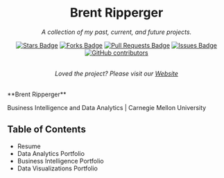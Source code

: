<h1 align="center">Brent Ripperger</h1>
<p align="center"><i>A collection of my past, current, and future projects.</i></p>
<div align="center">
  <a href="https://github.com/bmripper.github.io/README/graphs/stargazers"><img src="https://img.shields.io/github/stars/elangosundar/awesome-README-templates" alt="Stars Badge"/></a>
<a href="https://github.com/bmripper.github.io/README/graphs/network/members"><img src="https://img.shields.io/github/forks/elangosundar/awesome-README-templates" alt="Forks Badge"/></a>
<a href="https://github.com/bmripper.github.io/README/graphs/pulls"><img src="https://img.shields.io/github/issues-pr/elangosundar/awesome-README-templates" alt="Pull Requests Badge"/></a>
<a href="https://github.com/bmripper.github.io/README/graphs/issues"><img src="https://img.shields.io/github/issues/elangosundar/awesome-README-templates" alt="Issues Badge"/></a>
<a href="https://github.com/bmripper.github.io/README/graphs/contributors"><img alt="GitHub contributors" src="https://img.shields.io/github/contributors/elangosundar/awesome-README-templates?color=2b9348"></a>
</div>
<br>
<p align="center"><i>Loved the project? Please visit our <a href="https://awesome-github-readme-profile.netlify.app">Website</a></i></p>
<br>
**Brent Ripperger**

Business Intelligence and Data Analytics | Carnegie Mellon University

## Table of Contents
- Resume
- Data Analytics Portfolio
- Business Intelligence Portfolio
- Data Visualizations Portfolio
